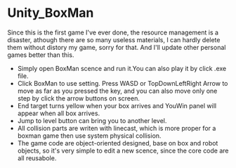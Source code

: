# Unity_BoxMan
<Notice>Since this is the first game I've ever done, the resource management is a disaster, athough there are so many useless materials, I can hardly delete them without distory my game, sorry for that. And I'll update other personal games better than this.
- Simply open BoxMan scence and run it.You can also play it by click .exe file.
- Click BoxMan to use setting. Press WASD or TopDownLeftRight Arrow to move as far as you pressed the key, and you can also move only one step by click the arrow buttons on screen.
- End target turns yellow when your box arrives and YouWin panel will appear when all box arrives.
- Jump to level button can bring you to another level.
- All collision parts are writen with linecast, which is more proper for a boxman game then use system physical collision.
- The game code are object-oriented designed, base on box and robot objects, so it's very simple to edit a new scence, since the core code are  all reusabole.
